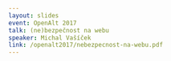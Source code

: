 ```yaml
---
layout: slides
event: OpenAlt 2017
talk: (ne)bezpečnost na webu
speaker: Michal Vašíček
link: /openalt2017/nebezpecnost-na-webu.pdf
---
```


